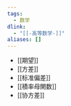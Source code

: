 ```yaml
---
tags:
  - 数学
dlink:
  - "[[-高等数学-]]"
aliases: []
---
```

- [[期望]]
- [[方差]]
- [[标准偏差]]
- [[積率母関数]]
- [[协方差]]

